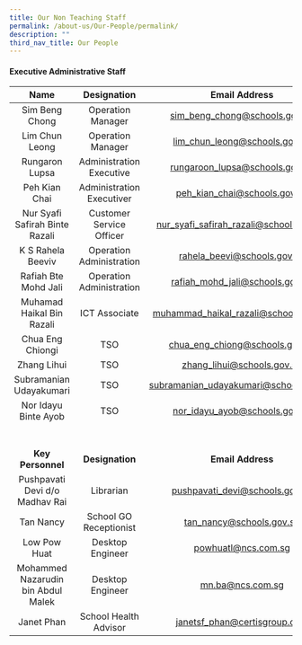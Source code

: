 ```yaml
---
title: Our Non Teaching Staff
permalink: /about-us/Our-People/permalink/
description: ""
third_nav_title: Our People
---
```

#### Executive Administrative Staff

| Name | Designation | Email Address |
|:---:|:---:|:---:|
|  Sim Beng Chong | Operation Manager | sim_beng_chong@schools.gov.sg |
|  Lim Chun Leong | Operation Manager | lim_chun_leong@schools.gov.sg|
|  Rungaron Lupsa | Administration Executive | rungaroon_lupsa@schools.gov.sg |
| Peh Kian Chai | Administration Executiver | peh_kian_chai@schools.gov.sg |
| Nur Syafi Safirah Binte Razali | Customer Service Officer | nur_syafi_safirah_razali@schools.gov.sg |
| K S Rahela Beeviv | Operation Administration  | rahela_beevi@schools.gov.sg |
| Rafiah Bte Mohd Jali | Operation Administration  | rafiah_mohd_jali@schools.gov.sg |
| Muhamad Haikal Bin Razali | ICT Associate | muhammad_haikal_razali@schools.gov.sg |
| Chua Eng Chiongi | TSO | chua_eng_chiong@schools.gov.sg |
| Zhang Lihui | TSO | zhang_lihui@schools.gov.sg |
| Subramanian Udayakumari | TSO | subramanian_udayakumari@schools.gov.sg |
| Nor Idayu Binte Ayob | TSO| nor_idayu_ayob@schools.gov.sg|
<br><br>**Key Personnel** |  <br><br>**Designation**  | <br><br>**Email Address**  |
| Pushpavati Devi d/o Madhav Rai| Librarian | pushpavati_devi@schools.gov.sg|
| Tan Nancy | School GO Receptionist | tan_nancy@schools.gov.sg |
| Low Pow Huat | Desktop Engineer | powhuatl@ncs.com.sg |
| Mohammed Nazarudin bin Abdul Malek | Desktop Engineer | mn.ba@ncs.com.sg |
| Janet Phan | School Health Advisor | janetsf_phan@certisgroup.com |